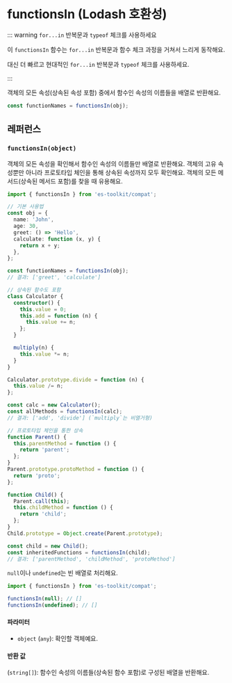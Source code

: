 # functionsIn (Lodash 호환성)

::: warning `for...in` 반복문과 `typeof` 체크를 사용하세요

이 `functionsIn` 함수는 `for...in` 반복문과 함수 체크 과정을 거쳐서 느리게 동작해요.

대신 더 빠르고 현대적인 `for...in` 반복문과 `typeof` 체크를 사용하세요.

:::

객체의 모든 속성(상속된 속성 포함) 중에서 함수인 속성의 이름들을 배열로 반환해요.

```typescript
const functionNames = functionsIn(obj);
```

## 레퍼런스

### `functionsIn(object)`

객체의 모든 속성을 확인해서 함수인 속성의 이름들만 배열로 반환해요. 객체의 고유 속성뿐만 아니라 프로토타입 체인을 통해 상속된 속성까지 모두 확인해요. 객체의 모든 메서드(상속된 메서드 포함)를 찾을 때 유용해요.

```typescript
import { functionsIn } from 'es-toolkit/compat';

// 기본 사용법
const obj = {
  name: 'John',
  age: 30,
  greet: () => 'Hello',
  calculate: function (x, y) {
    return x + y;
  },
};

const functionNames = functionsIn(obj);
// 결과: ['greet', 'calculate']

// 상속된 함수도 포함
class Calculator {
  constructor() {
    this.value = 0;
    this.add = function (n) {
      this.value += n;
    };
  }

  multiply(n) {
    this.value *= n;
  }
}

Calculator.prototype.divide = function (n) {
  this.value /= n;
};

const calc = new Calculator();
const allMethods = functionsIn(calc);
// 결과: ['add', 'divide'] (`multiply`는 비열거형)

// 프로토타입 체인을 통한 상속
function Parent() {
  this.parentMethod = function () {
    return 'parent';
  };
}
Parent.prototype.protoMethod = function () {
  return 'proto';
};

function Child() {
  Parent.call(this);
  this.childMethod = function () {
    return 'child';
  };
}
Child.prototype = Object.create(Parent.prototype);

const child = new Child();
const inheritedFunctions = functionsIn(child);
// 결과: ['parentMethod', 'childMethod', 'protoMethod']
```

`null`이나 `undefined`는 빈 배열로 처리해요.

```typescript
import { functionsIn } from 'es-toolkit/compat';

functionsIn(null); // []
functionsIn(undefined); // []
```

#### 파라미터

- `object` (`any`): 확인할 객체예요.

#### 반환 값

(`string[]`): 함수인 속성의 이름들(상속된 함수 포함)로 구성된 배열을 반환해요.

